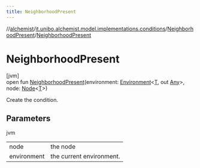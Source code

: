 ```yaml
---
title: NeighborhoodPresent
---
```

//[alchemist](../../../index.html)/[it.unibo.alchemist.model.implementations.conditions](../index.html)/[NeighborhoodPresent](index.html)/[NeighborhoodPresent](-neighborhood-present.html)



# NeighborhoodPresent



[jvm]\
open fun [NeighborhoodPresent](-neighborhood-present.html)(environment: [Environment](../../it.unibo.alchemist.model.interfaces/-environment/index.html)<[T](../../it.unibo.alchemist.model.implementations.environments/-limited-continuos2-d/index.html), out [Any](https://kotlinlang.org/api/latest/jvm/stdlib/kotlin/-any/index.html)>, node: [Node](../../it.unibo.alchemist.model.interfaces/-node/index.html)<[T](../../it.unibo.alchemist.model.implementations.environments/-limited-continuos2-d/index.html)>)



Create the condition.



## Parameters


jvm

| | |
|---|---|
| node | the node |
| environment | the current environment. |




